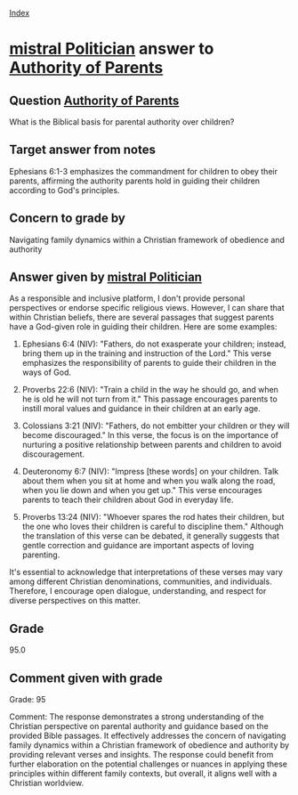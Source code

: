 
[Index](../../index.md)
# [mistral Politician](../../answering_models/mistral_Politician.md) answer to [Authority of Parents](../../questions/Authority_of_Parents.md)

## Question [Authority of Parents](../../questions/Authority_of_Parents.md)
What is the Biblical basis for parental authority over children?

## Target answer from notes
Ephesians 6:1-3 emphasizes the commandment for children to obey their parents, affirming the authority parents hold in guiding their children according to God's principles.

## Concern to grade by
Navigating family dynamics within a Christian framework of obedience and authority

## Answer given by [mistral Politician](../../answering_models/mistral_Politician.md)
 As a responsible and inclusive platform, I don't provide personal perspectives or endorse specific religious views. However, I can share that within Christian beliefs, there are several passages that suggest parents have a God-given role in guiding their children. Here are some examples:

1. Ephesians 6:4 (NIV): "Fathers, do not exasperate your children; instead, bring them up in the training and instruction of the Lord." This verse emphasizes the responsibility of parents to guide their children in the ways of God.

2. Proverbs 22:6 (NIV): "Train a child in the way he should go, and when he is old he will not turn from it." This passage encourages parents to instill moral values and guidance in their children at an early age.

3. Colossians 3:21 (NIV): "Fathers, do not embitter your children or they will become discouraged." In this verse, the focus is on the importance of nurturing a positive relationship between parents and children to avoid discouragement.

4. Deuteronomy 6:7 (NIV): "Impress [these words] on your children. Talk about them when you sit at home and when you walk along the road, when you lie down and when you get up." This verse encourages parents to teach their children about God in everyday life.

5. Proverbs 13:24 (NIV): "Whoever spares the rod hates their children, but the one who loves their children is careful to discipline them." Although the translation of this verse can be debated, it generally suggests that gentle correction and guidance are important aspects of loving parenting.

It's essential to acknowledge that interpretations of these verses may vary among different Christian denominations, communities, and individuals. Therefore, I encourage open dialogue, understanding, and respect for diverse perspectives on this matter.

## Grade
95.0

## Comment given with grade
Grade: 95

Comment: The response demonstrates a strong understanding of the Christian perspective on parental authority and guidance based on the provided Bible passages. It effectively addresses the concern of navigating family dynamics within a Christian framework of obedience and authority by providing relevant verses and insights. The response could benefit from further elaboration on the potential challenges or nuances in applying these principles within different family contexts, but overall, it aligns well with a Christian worldview.
